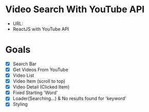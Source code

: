 # Video Search With YouTube API

- URL:
- ReactJS with YouTube API

# Goals

- [x] Search Bar
- [x] Get Videos From YouTube
- [x] Video List
- [x] Video Item (scroll to top)
- [x] Video Detail (Clicked Item)
- [x] Fixed Starting 'Word'
- [x] Loader(Searching...) & No results found for 'keyword'
- [x] Styling
